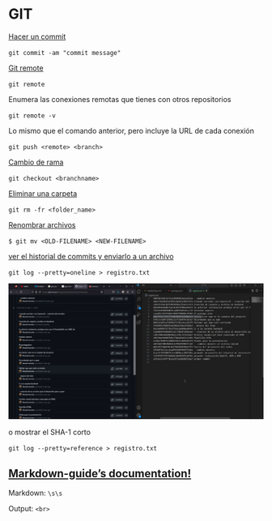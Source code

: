 # GIT

[Hacer un commit](https://www.atlassian.com/es/git/tutorials/saving-changes/git-commit)

`git commit -am "commit message"`

[Git remote](https://www.atlassian.com/es/git/tutorials/syncing)

`git remote`

Enumera las conexiones remotas que tienes con otros repositorios

`git remote -v`

Lo mismo que el comando anterior, pero incluye la URL de cada conexión

`git push <remote> <branch>`

[Cambio de rama](https://www.atlassian.com/es/git/tutorials/using-branches/git-checkout)

`git checkout <branchname>`

[Eliminar una carpeta](https://www.atlassian.com/es/git/tutorials/undoing-changes/git-rm)

`git rm -fr <folder_name>`

[Renombrar archivos](https://docs.github.com/es/repositories/working-with-files/managing-files/renaming-a-file)

`$ git mv <OLD-FILENAME> <NEW-FILENAME>`

[ver el historial de commits y enviarlo a un archivo](https://git-scm.com/docs/git-log)

`git log --pretty=oneline > registro.txt`

![registro de commits](./GIT_docs/20230912_225534.png)

o mostrar el SHA-1 corto

`git log --pretty=reference > registro.txt`

## [Markdown-guide’s documentation!](https://markdown-guide.readthedocs.io/en/latest/index.html)



Markdown: `\s\s`

Output: `<br>`
